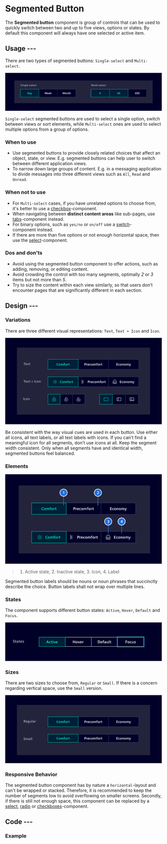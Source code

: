 # Segmented Button

The **Segmented button** component is group of controls that can be used to
quickly switch between two and up to five views, options or states. By default
this component will always have one selected or active item.

## Usage ---

There are two types of segmented buttons: `Single-select` and `Multi-select`.

![Segmented Buttons](images/segmented-button.png)

`Single-select` segmented buttons are used to select a single option, switch
between views or sort elements, while `Multi-select` ones are used to select
multiple options from a group of options.

### When to use

- Use segmented buttons to provide closely related choices that affect an
  object, state, or view. E.g. segmented buttons can help user to switch between
  different application views.
- To narrow down large groups of content. E.g. in a messaging application to
  divide messages into three different views such as `All`, `Read` and `Unread`.

### When not to use

- For `Multi-select` cases, if you have unrelated options to choose from, it's
  better to use a [checkbox](../forms-inputs/checkbox.md)-component.
- When navigating between **distinct content areas** like sub-pages, use
  [tabs](../layout-navigation/tabs.md)-component instead.
- For binary options, such as `yes/no` or `on/off` use a
  [switch](../forms-inputs/switch.md)-component instead.
- If there are more than five options or not enough horizontal space, then use
  the [select](../forms-inputs/select.md)-component.

### Dos and don'ts

- Avoid using the segmented button component to offer actions, such as adding,
  removing, or editing content.
- Avoid crowding the control with too many segments, optimally *2* or *3* items
  but not more than *5*.
- Try to size the content within each view similarly, so that users don’t
  encounter pages that are significantly different in each section.

## Design ---

### Variations

There are three different visual representations: `Text`, `Text + Icon` and
`Icon`.

![Segmented Buttons Variations](images/segmented-button-usage-variations.png)

Be consistent with the way visual cues are used in each button. Use either all
icons, all text labels, or all text labels with icons. If you can't find a
meaningful icon for all segments, don’t use icons at all. Keep the segment width
consistent. Only when all segments have and identical width, segmented buttons
feel balanced.

### Elements

![Segmented Buttons Specifications](images/segmented-button-usage-construction.png)

> 1. Active state, 2. Inactive state, 3. Icon, 4. Label

Segmented button labels should be nouns or noun phrases that succinctly describe
the choice. Button labels shall not wrap over multiple lines.

### States

The component supports different button states: `Active`, `Hover`, `Default` and
`Focus`.

![Segmented Buttons States](images/segmented-button-usage-states.png)

### Sizes

There are two sizes to choose from, `Regular` or `Small`. If there is a concern
regarding vertical space, use the `Small` version.

![Segmented Buttons Sizes](images/segmented-button-usage-sizes.png)

### Responsive Behavior

The segmented button component has by nature a `horizontal`-layout and can't be
wrapped or stacked. Therefore, it is recommended to keep the number of segments
low to avoid overflowing on smaller screens. Secondly, if there is still not
enough space, this component can be replaced by a [select](../forms-inputs/select.md),
[radio](../forms-inputs/radio.md) or [checkboxes](../forms-inputs/checkbox.md)-component.

## Code ---

### Example

<si-docs-component example="buttons/segmented-button" height="300"></si-docs-component>
